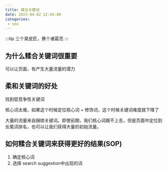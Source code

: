 ```yaml
---
title: 糅合关键词
date: 2023-04-02 22:45:00
categories:
 - seo
---
```


:::tip
  三个臭皮匠，赛个诸葛亮
:::

## 为什么糅合关键词很重要

  可以让页面，有产生大量流量的潜力

## 柔和关键词的好处

  找到低竞争性关键词

  核心词太难，如果这个时候定位核心词 + 修饰词，这个时候关键词难度就下降了

  大量的流量来自捆绑关键词。即使前期，我们核心词跟不上去，但是页面中定位到长尾词排名，也可以让我们获得大量的初始流量。

## 如何糅合关键词来获得更好的结果(SOP)

  1. 确定核心词
  2. 选择 search suggestion中出现的词